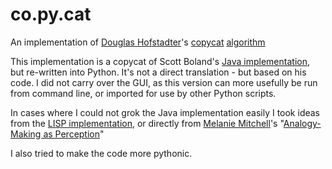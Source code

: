 co.py.cat
=========

An implementation of [Douglas Hofstadter](http://prelectur.stanford.edu/lecturers/hofstadter/)'s [copycat](https://en.wikipedia.org/wiki/Copycat_%28software%29) [algorithm](http://www.al-got-rhythm.net)

This implementation is a copycat of Scott Boland's [Java implementation](http://itee.uq.edu.au/~scottb/_Copycat/), but re-written into Python. It's not a direct translation - but based on his code. I did not carry over the GUI, as this version can more usefully be run from command line, or imported for use by other Python scripts.

In cases where I could not grok the Java implementation easily I took ideas from the [LISP implementation](http://web.cecs.pdx.edu/~mm/how-to-get-copycat.html), or directly from [Melanie Mitchell](https://en.wikipedia.org/wiki/Melanie_Mitchell)'s "[Analogy-Making as Perception](http://www.amazon.com/Analogy-Making-Perception-Computer-Melanie-Mitchell/dp/0262132893/ref=tmm_hrd_title_0?ie=UTF8&qid=1351269085&sr=1-3)"

I also tried to make the code more pythonic.
